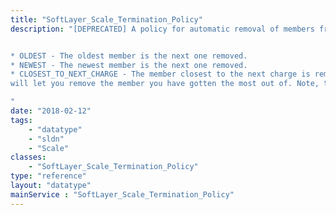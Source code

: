 ```yaml
---
title: "SoftLayer_Scale_Termination_Policy"
description: "[DEPRECATED] A policy for automatic removal of members from a group. This policy determines which members are chosen first for removal. The values can be: 


* OLDEST - The oldest member is the next one removed.
* NEWEST - The newest member is the next one removed.
* CLOSEST_TO_NEXT_CHARGE - The member closest to the next charge is removed. This is helpful for billing because it
will let you remove the member you have gotten the most out of. Note, this is usually closest to the next billing hour. 

"
date: "2018-02-12"
tags:
    - "datatype"
    - "sldn"
    - "Scale"
classes:
    - "SoftLayer_Scale_Termination_Policy"
type: "reference"
layout: "datatype"
mainService : "SoftLayer_Scale_Termination_Policy"
---
```

